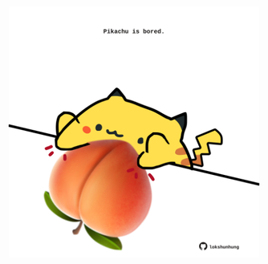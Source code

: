 <!-- built at 29/11/2024, 23:00:49 UTC -->
<p align="center">
  <img width="500" height="500" src="./ReadmeImage.svg">
</p>
